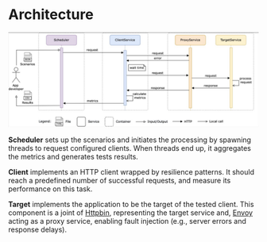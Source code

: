 # Architecture

![Architecture](docs/arch-2.jpeg)

**Scheduler** sets up the scenarios and initiates the processing by spawning threads to request configured clients. When threads end up, it aggregates the metrics and generates tests results.

**Client** implements an HTTP client wrapped by resilience patterns. It should reach a predefined number of successful requests, and measure its performance on this task.

**Target** implements the application to be the target of the tested client. This component is a joint of [Httpbin](http://httpbin.org), representing the target service and, [Envoy](https://www.envoyproxy.io) acting as a proxy service, enabling fault injection (e.g., server errors and response delays).